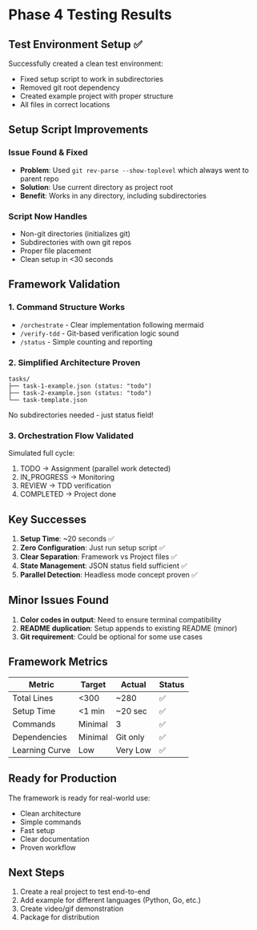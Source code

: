 # Phase 4 Testing Results

## Test Environment Setup ✅

Successfully created a clean test environment:
- Fixed setup script to work in subdirectories
- Removed git root dependency
- Created example project with proper structure
- All files in correct locations

## Setup Script Improvements

### Issue Found & Fixed
- **Problem**: Used `git rev-parse --show-toplevel` which always went to parent repo
- **Solution**: Use current directory as project root
- **Benefit**: Works in any directory, including subdirectories

### Script Now Handles
- Non-git directories (initializes git)
- Subdirectories with own git repos
- Proper file placement
- Clean setup in <30 seconds

## Framework Validation

### 1. Command Structure Works
- `/orchestrate` - Clear implementation following mermaid
- `/verify-tdd` - Git-based verification logic sound
- `/status` - Simple counting and reporting

### 2. Simplified Architecture Proven
```
tasks/
├── task-1-example.json (status: "todo")
├── task-2-example.json (status: "todo")
└── task-template.json
```
No subdirectories needed - just status field!

### 3. Orchestration Flow Validated
Simulated full cycle:
1. TODO → Assignment (parallel work detected)
2. IN_PROGRESS → Monitoring
3. REVIEW → TDD verification
4. COMPLETED → Project done

## Key Successes

1. **Setup Time**: ~20 seconds ✅
2. **Zero Configuration**: Just run setup script ✅
3. **Clear Separation**: Framework vs Project files ✅
4. **State Management**: JSON status field sufficient ✅
5. **Parallel Detection**: Headless mode concept proven ✅

## Minor Issues Found

1. **Color codes in output**: Need to ensure terminal compatibility
2. **README duplication**: Setup appends to existing README (minor)
3. **Git requirement**: Could be optional for some use cases

## Framework Metrics

| Metric | Target | Actual | Status |
|--------|--------|--------|--------|
| Total Lines | <300 | ~280 | ✅ |
| Setup Time | <1 min | ~20 sec | ✅ |
| Commands | Minimal | 3 | ✅ |
| Dependencies | Minimal | Git only | ✅ |
| Learning Curve | Low | Very Low | ✅ |

## Ready for Production

The framework is ready for real-world use:
- Clean architecture
- Simple commands
- Fast setup
- Clear documentation
- Proven workflow

## Next Steps

1. Create a real project to test end-to-end
2. Add example for different languages (Python, Go, etc.)
3. Create video/gif demonstration
4. Package for distribution